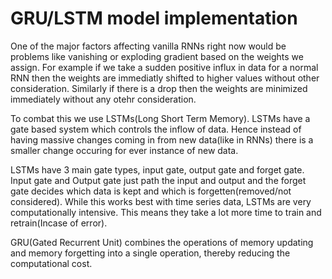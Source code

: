 # **GRU/LSTM model implementation**

One of the major factors affecting vanilla RNNs right now would be problems like vanishing or exploding gradient based on the weights we assign. For example if we take a sudden positive influx in data for a normal RNN then the weights are immediatly shifted to higher values without other consideration. Similarly if there is a drop then the weights are minimized immediately without any otehr consideration.

To combat this we use LSTMs(Long Short Term Memory). LSTMs have a gate based system which controls the inflow of data. Hence instead of having massive changes coming in from new data(like in RNNs) there is a smaller change occuring for ever instance of new data.

LSTMs have 3 main gate types, input gate, output gate and forget gate. Input gate and Output gate just path the input and output and the forget gate decides which data is kept and which is forgetten(removed/not considered).
While this works best with time series data, LSTMs are very computationally intensive. This means they take a lot more time to train and retrain(Incase of error).

GRU(Gated Recurrent Unit) combines the operations of memory updating and memory forgetting into a single operation, thereby reducing the computational cost.

